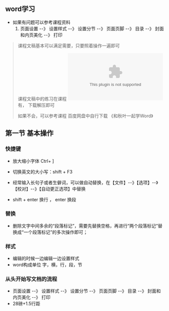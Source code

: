 ## word学习

* 如果有问题可以参考课程资料
    1. 页面设置 --》 设置样式 --》 设置分节 --》 页面页脚 --》 目录 --》 封面和内页美化 --》 打印

> 课程文稿基本可以满足需要，只要照着操作一遍即可
>
> 课程文稿中的练习在课程  ![配套资料里](课程资料/和秋叶一起学Word--配套资料.zip) 有， 下载解压即可
>
> 如果不会，可以参考课程 百度网盘中自行下载 《和秋叶一起学Word》 



## 第一节 基本操作
### 快捷键

* 放大缩小字体 Ctrl+ ] 
* 切换英文的大小写：shift + F3
* 经常输入长句子或者生僻词，可以做自动替换，在【文件】--》【选项】--》【校对】--》【自动更正选项】中替换

* shift + enter 换行  ，  enter 换段

### 替换

* 删除文字中间多余的“段落标记”，需要先替换空格，再进行“两个段落标记”替换成“一个段落标记”的多次操作即可；

### 样式

* 编辑的时候一边编辑一边设置样式
* word构成单位 字，横，行，段，节



### 从头开始写文档的流程

* 页面设置 --》 设置样式 --》 设置分节 --》 页面页脚 --》 目录 --》 封面和内页美化 --》 打印
* 28磅+1.5行距